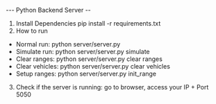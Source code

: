 --- Python Backend Server --

1) Install Dependencies
pip install -r requirements.txt
2) How to run
+ Normal run:       python server/server.py  
+ Simulate run:     python server/server.py simulate  
+ Clear ranges:     python server/server.py clear ranges  
+ Clear vehicles:   python server/server.py clear vehicles  
+ Setup ranges:     python server/server.py init_range  
3) Check if the server is running: go to browser, access your IP + Port 5050
